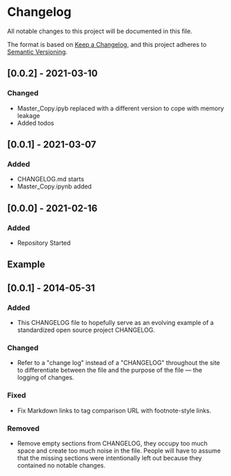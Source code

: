 # Changelog
All notable changes to this project will be documented in this file.

The format is based on [Keep a Changelog](https://keepachangelog.com/en/1.0.0/),
and this project adheres to [Semantic Versioning](https://semver.org/spec/v2.0.0.html).

## [0.0.2] - 2021-03-10
### Changed
- Master_Copy.ipyb replaced with a different version to cope with memory leakage
- Added todos

## [0.0.1] - 2021-03-07
### Added
- CHANGELOG.md starts
- Master_Copy.ipynb added

## [0.0.0] - 2021-02-16
### Added
- Repository Started







## Example
## [0.0.1] - 2014-05-31
### Added
- This CHANGELOG file to hopefully serve as an evolving example of a
  standardized open source project CHANGELOG.

### Changed
- Refer to a "change log" instead of a "CHANGELOG" throughout the site
to differentiate between the file and the purpose of the file — the
logging of changes.

### Fixed
- Fix Markdown links to tag comparison URL with footnote-style links.

### Removed
- Remove empty sections from CHANGELOG, they occupy too much space and
create too much noise in the file. People will have to assume that the
missing sections were intentionally left out because they contained no
notable changes.
